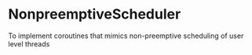 NonpreemptiveScheduler
======================

To implement coroutines that mimics non-preemptive scheduling of user level threads

